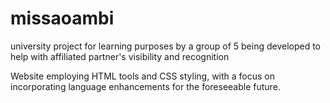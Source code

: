 # missaoambi

university project for learning purposes by a group of 5
being developed to help with affiliated partner's visibility and recognition

Website employing HTML tools and CSS styling, with a focus on incorporating language enhancements for the foreseeable future.
